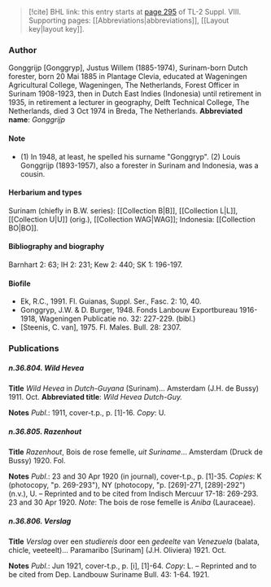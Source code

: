 > [!cite] BHL link: this entry starts at [page 295](https://www.biodiversitylibrary.org/page/33258773) of TL-2 Suppl. VIII.
> Supporting pages: [[Abbreviations|abbreviations]], [[Layout key|layout key]].

### Author

Gonggrijp \[Gonggryp\], Justus Willem (1885-1974), Surinam-born Dutch forester, born 20 Mai 1885 in Plantage Clevia, educated at Wageningen Agricultural College, Wageningen, The Netherlands, Forest Officer in Surinam 1908-1923, then in Dutch East Indies (Indonesia) until retirement in 1935, in retirement a lecturer in geography, Delft Technical College, The Netherlands, died 3 Oct 1974 in Breda, The Netherlands. 
**Abbreviated name**: *Gonggrijp*

#### Note

- (1) In 1948, at least, he spelled his surname "Gonggryp". (2) Louis Gonggrijp (1893-1957), also a forester in Surinam and Indonesia, was a cousin.

#### Herbarium and types

Surinam (chiefly in B.W. series): [[Collection B|B]], [[Collection L|L]], [[Collection U|U]] (orig.), [[Collection WAG|WAG]]; Indonesia: [[Collection BO|BO]].

#### Bibliography and biography

Barnhart 2: 63; IH 2: 231; Kew 2: 440; SK 1: 196-197.

#### Biofile

- Ek, R.C., 1991. Fl. Guianas, Suppl. Ser., Fasc. 2: 10, 40.
- Gonggryp, J.W. & D. Burger, 1948. Fonds Lanbouw Exportbureau 1916-1918, Wageningen Publicatie no. 32: 227-229. (bibl.)
- \[Steenis, C. van\], 1975. Fl. Males. Bull. 28: 2307.

### Publications

##### n.36.804. Wild Hevea

**Title**
*Wild Hevea* in *Dutch-Guyana* (Surinam)... Amsterdam (J.H. de Bussy) 1911. Oct.
**Abbreviated title**: *Wild Hevea Dutch-Guy.*

**Notes**
*Publ*.: 1911, cover-t.p., p. \[1\]-16. *Copy*: U.

##### n.36.805. Razenhout

**Title**
*Razenhout*, Bois de rose femelle, *uit Suriname*... Amsterdam (Druck de Bussy) 1920. Fol.

**Notes**
*Publ*.: 23 and 30 Apr 1920 (in journal), cover-t.p., p. \[1\]-35. *Copies*: K (photocopy, "p. 269-293"), NY (photocopy, "p. \[269\]-271, \[289\]-292") (n.v.), U. – Reprinted and to be cited from Indisch Mercuur 17-18: 269-293. 23 and 30 Apr 1920.
*Note*: The bois de rose femelle is *Aniba* (Lauraceae).

##### n.36.806. Verslag

**Title**
*Verslag* over een *studiereis* door een *gedeelte* van *Venezuela* (balata, chicle, veeteelt)... Paramaribo \[Surinam\] (J.H. Oliviera) 1921. Oct.

**Notes**
*Publ*.: Jun 1921, cover-t.p., p. \[i\], \[1\]-64. *Copy*: L. – Reprinted and to be cited from Dep. Landbouw Suriname Bull. 43: 1-64. 1921.

